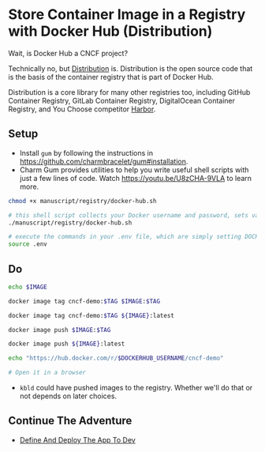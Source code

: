 # Store Container Image in a Registry with Docker Hub (Distribution)

Wait, is Docker Hub a CNCF project?

Technically no, but [Distribution](https://github.com/distribution) is. Distribution is the open source code that is the basis of the container registry that is part of Docker Hub. 

Distribution is a core library for many other registries too, including GitHub Container Registry, GitLab Container Registry, DigitalOcean Container Registry, and You Choose competitor [Harbor](../registry/harbor.md). 

## Setup

* Install `gum` by following the instructions in https://github.com/charmbracelet/gum#installation.
* Charm Gum provides utilities to help you write useful shell scripts with just a few lines of code. Watch https://youtu.be/U8zCHA-9VLA to learn more.

```bash
chmod +x manuscript/registry/docker-hub.sh

# this shell script collects your Docker username and password, sets variables, saves export commands for DOCKERHUB_USERNAME & IMAGE environment variables to the a fresh .env file, and logs you in to Docker.
./manuscript/registry/docker-hub.sh

# execute the commands in your .env file, which are simply setting DOCKERHUB_USERNAME & IMAGE environment variables to use in the next section.do
source .env
```

## Do

```bash
echo $IMAGE

docker image tag cncf-demo:$TAG $IMAGE:$TAG

docker image tag cncf-demo:$TAG ${IMAGE}:latest

docker image push $IMAGE:$TAG

docker image push ${IMAGE}:latest

echo "https://hub.docker.com/r/$DOCKERHUB_USERNAME/cncf-demo"

# Open it in a browser
```

* `kbld` could have pushed images to the registry. Whether we'll do that or not depends on later choices.

## Continue The Adventure

* [Define And Deploy The App To Dev](../define-deploy-dev/README.md)

